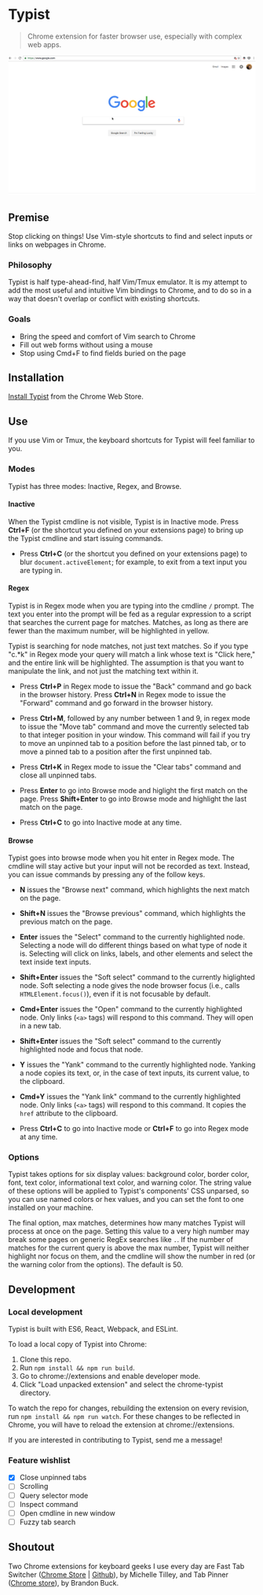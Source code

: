 # Typist

> Chrome extension for faster browser use, especially with complex web apps.

![Clone this repo without touching your mouse.](./meta/screenshots/demo.gif)

## Premise
Stop clicking on things! Use Vim-style shortcuts to find and select inputs or links on webpages in Chrome.

### Philosophy
Typist is half type-ahead-find, half Vim/Tmux emulator. It is my attempt to add the most useful and intuitive Vim bindings to Chrome, and to do so in a way that doesn't overlap or conflict with existing shortcuts.

### Goals
- Bring the speed and comfort of Vim search to Chrome
- Fill out web forms without using a mouse
- Stop using Cmd+F to find fields buried on the page

## Installation

[Install Typist](https://chrome.google.com/webstore/detail/chrome-typist/madafhibjmdfbgngbimfegjdlddkefle) from the Chrome Web Store.

## Use
If you use Vim or Tmux, the keyboard shortcuts for Typist will feel familiar to you.

### Modes
Typist has three modes: Inactive, Regex, and Browse.

#### Inactive
When the Typist cmdline is not visible, Typist is in Inactive mode. Press **Ctrl+F** (or the shortcut you defined on your extensions page) to bring up the Typist cmdline and start issuing commands.

- Press **Ctrl+C** (or the shortcut you defined on your extensions page) to blur `document.activeElement`; for example, to exit from a text input you are typing in.

#### Regex
Typist is in Regex mode when you are typing into the cmdline `/` prompt. The text you enter into the prompt will be fed as a regular expression to a script that searches the current page for matches. Matches, as long as there are fewer than the maximum number, will be highlighted in yellow.

Typist is searching for node matches, not just text matches. So if you type "c.\*k" in Regex mode your query will match a link whose text is "Click here," and the entire link will be highlighted. The assumption is that you want to manipulate the link, and not just the matching text within it.

- Press **Ctrl+P** in Regex mode to issue the "Back" command and go back in the browser history. Press **Ctrl+N** in Regex mode to issue the "Forward" command and go forward in the browser history.

- Press **Ctrl+M**, followed by any number between 1 and 9, in regex mode to issue the "Move tab" command and move the currently selected tab to that integer position in your window. This command will fail if you try to move an unpinned tab to a position before the last pinned tab, or to move a pinned tab to a position after the first unpinned tab.
- Press **Ctrl+K** in Regex mode to issue the "Clear tabs" command and close all unpinned tabs.

- Press **Enter** to go into Browse mode and higlight the first match on the page. Press **Shift+Enter** to go into Browse mode and highlight the last match on the page.

- Press **Ctrl+C** to go into Inactive mode at any time.

#### Browse
Typist goes into browse mode when you hit enter in Regex mode. The cmdline will stay active but your input will not be recorded as text. Instead, you can issue commands by pressing any of the follow keys.

- **N** issues the "Browse next" command, which highlights the next match on the page.

- **Shift+N** issues the "Browse previous" command, which highlights the previous match on the page.

- **Enter** issues the "Select" command to the currently highlighted node. Selecting a node will do different things based on what type of node it is. Selecting will click on links, labels, and other elements and select the text inside text inputs.

- **Shift+Enter** issues the "Soft select" command to the currently higlighted node. Soft selecting a node gives the node browser focus (i.e., calls `HTMLElement.focus()`), even if it is not focusable by default.

- **Cmd+Enter** issues the "Open" command to the currently highlighted node. Only links (`<a>` tags) will respond to this command. They will open in a new tab.

- **Shift+Enter** issues the "Soft select" command to the currently highlighted node and focus that node.

- **Y** issues the "Yank" command to the currently highlighted node. Yanking a node copies its text, or, in the case of text inputs, its current value, to the clipboard.

- **Cmd+Y** issues the "Yank link" command to the currently highlighted node. Only links (`<a>` tags) will respond to this command. It copies the `href` attribute to the clipboard.

- Press **Ctrl+C** to go into Inactive mode or **Ctrl+F** to go into Regex mode at any time.

### Options
Typist takes options for six display values: background color, border color, font, text color, informational text color, and warning color. The string value of these options will be applied to Typist's components' CSS unparsed, so you can use named colors or hex values, and you can set the font to one installed on your machine.

The final option, max matches, determines how many matches Typist will process at once on the page. Setting this value to a very high number may break some pages on generic RegEx searches like `.`. If the number of matches for the current query is above the max number, Typist will neither highlight nor focus on them, and the cmdline will show the number in red (or the warning color from the options). The default is 50.

## Development

### Local development
Typist is built with ES6, React, Webpack, and ESLint.

To load a local copy of Typist into Chrome:

1. Clone this repo.
2. Run `npm install && npm run build`.
3. Go to chrome://extensions and enable developer mode.
4. Click "Load unpacked extension" and select the chrome-typist directory.

To watch the repo for changes, rebuilding the extension on every revision, run `npm install && npm run watch`. For these changes to be reflected in Chrome, you will have to reload the extension at chrome://extensions.

If you are interested in contributing to Typist, send me a message!

### Feature wishlist
- [x] Close unpinned tabs
- [ ] Scrolling
- [ ] Query selector mode
- [ ] Inspect command
- [ ] Open cmdline in new window
- [ ] Fuzzy tab search

## Shoutout
Two Chrome extensions for keyboard geeks I use every day are Fast Tab Switcher ([Chrome Store](https://chrome.google.com/webstore/detail/fast-tab-switcher/jkhfenkikopkkpboaipgllclaaehgpjf) | [Github](https://github.com/BinaryMuse/chrome-fast-tab-switcher)), by Michelle Tilley, and Tab Pinner ([Chrome store](https://chrome.google.com/webstore/detail/tab-pinner-keyboard-short/mbcjcnomlakhkechnbhmfjhnnllpbmlh)), by Brandon Buck.
